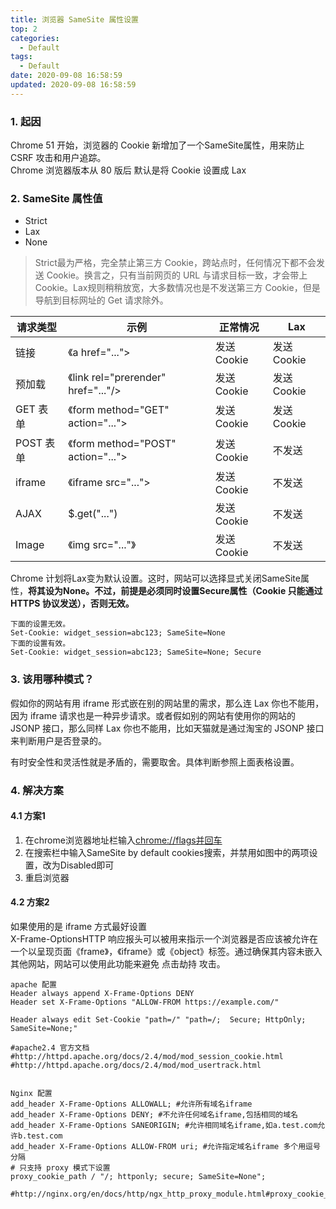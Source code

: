 ```yaml
---
title: 浏览器 SameSite 属性设置
top: 2
categories:
  - Default
tags:
  - Default
date: 2020-09-08 16:58:59
updated: 2020-09-08 16:58:59
---
```

### 1. 起因
Chrome 51 开始，浏览器的 Cookie 新增加了一个SameSite属性，用来防止 CSRF 攻击和用户追踪。\
Chrome 浏览器版本从 80 版后 默认是将 Cookie 设置成 Lax
### 2. SameSite 属性值
* Strict
* Lax
* None
> Strict最为严格，完全禁止第三方 Cookie，跨站点时，任何情况下都不会发送 Cookie。换言之，只有当前网页的 URL 与请求目标一致，才会带上 Cookie。Lax规则稍稍放宽，大多数情况也是不发送第三方 Cookie，但是导航到目标网址的 Get 请求除外。

| 请求类型    | 示例                                 | 正常情况      | Lax       |
| ------- | ---------------------------------- | --------- | --------- |
| 链接      | 《a href="...">                     | 发送 Cookie | 发送 Cookie |
| 预加载     | 《link rel="prerender" href="..."/> |  发送 Cookie         | 发送 Cookie |
| GET 表单  | 《form method="GET" action="...">   | 发送Cookie  | 发送 Cookie |
| POST 表单 | 《form method="POST" action="...">  | 发送 Cookie | 不发送       |
| iframe  | 《iframe src="...">                 | 发送 Cookie | 不发送       |
| AJAX    | $.get("...")                       | 发送 Cookie | 不发送       |
| Image   | 《img src="..."》                    | 发送 Cookie | 不发送       |

Chrome 计划将Lax变为默认设置。这时，网站可以选择显式关闭SameSite属性，**将其设为None。不过，前提是必须同时设置Secure属性（Cookie 只能通过 HTTPS 协议发送），否则无效。**

```language
下面的设置无效。
Set-Cookie: widget_session=abc123; SameSite=None
下面的设置有效。
Set-Cookie: widget_session=abc123; SameSite=None; Secure
```
### 3. 该用哪种模式？
假如你的网站有用 iframe 形式嵌在别的网站里的需求，那么连 Lax 你也不能用，因为 iframe 请求也是一种异步请求。或者假如别的网站有使用你的网站的 JSONP 接口，那么同样 Lax 你也不能用，比如天猫就是通过淘宝的 JSONP 接口来判断用户是否登录的。

有时安全性和灵活性就是矛盾的，需要取舍。具体判断参照上面表格设置。

### 4. 解决方案
#### 4.1 方案1
1. 在chrome浏览器地址栏输入<chrome://flags并回车>
2. 在搜索栏中输入SameSite by default cookies搜索，并禁用如图中的两项设置，改为Disabled即可
3. 重启浏览器
#### 4.2 方案2
如果使用的是 iframe 方式最好设置\
X-Frame-OptionsHTTP 响应报头可以被用来指示一个浏览器是否应该被允许在一个以呈现页面《frame》，《iframe》或《object》标签。通过确保其内容未嵌入其他网站，网站可以使用此功能来避免 点击劫持 攻击。
```language
apache 配置
Header always append X-Frame-Options DENY
Header set X-Frame-Options "ALLOW-FROM https://example.com/"

Header always edit Set-Cookie "path=/" "path=/;  Secure; HttpOnly; SameSite=None;" 

#apache2.4 官方文档
#http://httpd.apache.org/docs/2.4/mod/mod_session_cookie.html
#http://httpd.apache.org/docs/2.4/mod/mod_usertrack.html


Nginx 配置
add_header X-Frame-Options ALLOWALL; #允许所有域名iframe
add_header X-Frame-Options DENY; #不允许任何域名iframe,包括相同的域名
add_header X-Frame-Options SANEORIGIN; #允许相同域名iframe,如a.test.com允许b.test.com
add_header X-Frame-Options ALLOW-FROM uri; #允许指定域名iframe 多个用逗号分隔
# 只支持 proxy 模式下设置
proxy_cookie_path / "/; httponly; secure; SameSite=None";

#http://nginx.org/en/docs/http/ngx_http_proxy_module.html#proxy_cookie_path
```